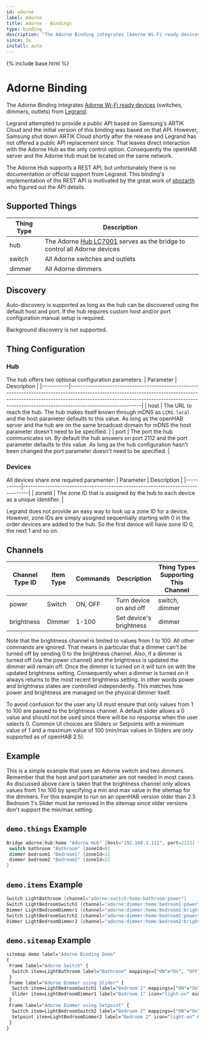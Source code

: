 ```yaml
---
id: adorne
label: Adorne
title: Adorne - Bindings
type: binding
description: "The Adorne Binding integrates [Adorne Wi-Fi ready devices](https://www.legrand.us/adorne/products/wireless-whole-house-lighting-controls.aspx) (switches, dimmers, outlets) from [Legrand](https://legrand.com/)."
since: 3x
install: auto
---
```


<!-- Attention authors: Do not edit directly. Please add your changes to the appropriate source repository -->

{% include base.html %}

# Adorne Binding

The Adorne Binding integrates [Adorne Wi-Fi ready devices](https://www.legrand.us/adorne/products/wireless-whole-house-lighting-controls.aspx) (switches, dimmers, outlets) from [Legrand](https://legrand.com/).

Legrand attempted to provide a public API based on Samsung's ARTIK Cloud and the initial version of this binding was based on that API.
However, Samsung shut down ARTIK Cloud shortly after the release and Legrand has not offered a public API replacement since.
That leaves direct interaction with the Adorne Hub as the only control option.
Consequently the openHAB server and the Adorne Hub must be located on the same network.

The Adorne Hub supports a REST API, but unfortunately there is no documentation or official support from Legrand.
This binding's implementation of the REST API is motivated by the great work of [sbozarth](https://github.com/sbozarth/homebridge-lc7001) who figured out the API details.

## Supported Things

| Thing Type | Description                                                                                                                                                           |
|------------|-----------------------------------------------------------------------------------------------------------------------------------------------------------------------|
| hub        | The Adorne [Hub LC7001](https://www.legrand.us/adorne/products/wireless-whole-house-lighting-controls/lc7001.aspx) serves as the bridge to control all Adorne devices |
| switch     | All Adorne switches and outlets                                                                                                                                       |
| dimmer     | All Adorne dimmers                                                                                                                                                    |

## Discovery

Auto-discovery is supported as long as the hub can be discovered using the default host and port.
If the hub requires custom host and/or port configuration manual setup is required.

Background discovery is not supported.

## Thing Configuration

### Hub

The hub offers two optional configuration parameters:
| Parameter | Description                                                                                                                                                                                                                                                           |
|-----------|-----------------------------------------------------------------------------------------------------------------------------------------------------------------------------------------------------------------------------------------------------------------------|
| host      | The URL to reach the hub. The hub makes itself known through mDNS as `LCM1.local` and the host parameter defaults to this value. As long as the openHAB server and the hub are on the same broadcast domain for mDNS the host parameter doesn't need to be specified. |
| port      | The port the hub communicates on. By default the hub answers on port 2112 and the port parameter defaults to this value. As long as the hub configuration hasn't been changed the port parameter doesn't need to be specified.                                        |

### Devices

All devices share one required paramenter:
| Parameter | Description                                                                    |
|-----------|--------------------------------------------------------------------------------|
| zoneId    | The zone ID that is assigned by the hub to each device as a unique identifier. |

Legrand does not provide an easy way to look up a zone ID for a device.
However, zone IDs are simply assigned sequentially starting with 0 in the order devices are added to the hub.
So the first device will have zone ID 0, the next 1 and so on.

## Channels

| Channel Type ID | Item Type | Commands | Description             | Thing Types Supporting This Channel |
|-----------------|-----------|----------|-------------------------|-------------------------------------|
| power           | Switch    | ON, OFF  | Turn device on and off  | switch, dimmer                      |
| brightness      | Dimmer    | 1-100    | Set device's brightness | dimmer                              |

Note that the brightness channel is limited to values from 1 to 100.
All other commands are ignored.
That means in particular that a dimmer can't be turned off by sending 0 to the brightness channel.
Also, if a dimmer is turned off (via the power channel) and the brightness is updated the dimmer will remain off.
Once the dimmer is turned on it will turn on with the updated brightness setting.
Consequently when a dimmer is turned on it always returns to the most recent brightness setting.
In other words power and brightness states are controlled independently.
This matches how power and brightness are managed on the physical dimmer itself.

To avoid confusion for the user any UI must ensure that only values from 1 to 100 are passed to the brightness channel.
A default slider allows a 0 value and should not be used since there will be no response when the user selects 0.
Common UI choices are Sliders or Setpoints with a minimum value of 1 and a maximum value of 100 (min/max values in Sliders are only supported as of openHAB 2.5).

## Example

This is a simple example that uses an Adorne switch and two dimmers.
Remember that the host and port parameter are not needed in most cases.
As discussed above care is taken that the brightness channel only allows values from 1 to 100 by specifying a min and max value in the sitemap for the dimmers.
For this example to run on an openHAB version older than 2.5 Bedroom 1's Slider must be removed in the sitemap since older versions don't support the min/max setting.

## `demo.things` Example

```java
Bridge adorne:hub:home "Adorne Hub" [host="192.160.1.111", port=2113] {
 switch bathroom "Bathroom" [zoneId=0]
 dimmer bedroom1 "Bedroom1" [zoneId=1]
 dimmer bedroom2 "Bedroom2" [zoneId=2]
}
```

## `demo.items` Example

```java
Switch LightBathroom {channel="adorne:switch:home:bathroom:power"}
Switch LightBedroomSwitch1 {channel="adorne:dimmer:home:bedroom1:power"}
Dimmer LightBedroomDimmer1 {channel="adorne:dimmer:home:bedroom1:brightness"}
Switch LightBedroomSwitch2 {channel="adorne:dimmer:home:bedroom2:power"}
Dimmer LightBedroomDimmer2 {channel="adorne:dimmer:home:bedroom2:brightness"}
```

## `demo.sitemap` Example

```perl
sitemap demo label="Adorne Binding Demo"
{
 Frame label="Adorne Switch" {
  Switch item=LightBathroom label="Bathroom" mappings=["ON"="On", "OFF"="Off"] icon="light-on"
 }
 Frame label="Adorne Dimmer using Slider" {
  Switch item=LightBedroomSwitch1 label="Bedroom 1" mappings=["ON"="On", "OFF"="Off"] icon="light-on"
  Slider item=LightBedroomDimmer1 label="Bedroom 1" icon="light-on" minValue=1 maxValue=100 step=1
 }
 Frame label="Adorne Dimmer using Setpoint" {
  Switch item=LightBedroomSwitch2 label="Bedroom 2" mappings=["ON"="On", "OFF"="Off"] icon="light-on"
  Setpoint item=LightBedroomDimmer2 label="Bedroom 2" icon="light-on" minValue=1 maxValue=100 step=5
 }
}
```
